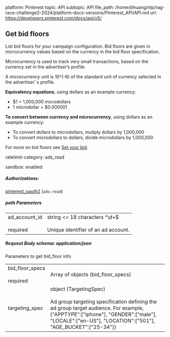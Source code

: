 platform: Pinterest
topic: API
subtopic: API
file_path: /home/bhuang/nlp/rag-race-challenge2-2024/platform-docs-versions/Pinterest_API/API.md
url: https://developers.pinterest.com/docs/api/v5/


## [](#operation/ad_groups_bid_floor/get)Get bid floors

List bid floors for your campaign configuration. Bid floors are given in microcurrency values based on the currency in the bid floor specification.

Microcurrency is used to track very small transactions, based on the currency set in the advertiser’s profile.

A microcurrency unit is 10^(-6) of the standard unit of currency selected in the advertiser’ s profile.

**Equivalency equations**, using dollars as an example currency:

* $1 = 1,000,000 microdollars
* 1 microdollar = $0.000001

**To convert between currency and microcurrency**, using dollars as an example currency:

* To convert dollars to microdollars, mutiply dollars by 1,000,000
* To convert microdollars to dollars, divide microdollars by 1,000,000

For more on bid floors see [Set your bid](https://help.pinterest.com/en/business/article/set-your-bid).

ratelimit-category: ads\_read

sandbox: enabled

##### Authorizations:

[pinterest\_oauth2](#section/Authentication/pinterest_oauth2) (`ads:read`)

##### path Parameters

|     |     |
| --- | --- |
| ad\_account\_id<br><br>required | string <= 18 characters ^\\d+$<br><br>Unique identifier of an ad account. |

##### Request Body schema: application/json

Parameters to get bid\_floor info

|     |     |
| --- | --- |
| bid\_floor\_specs<br><br>required | Array of objects (bid\_floor\_specs) |
| targeting\_spec | object (TargetingSpec)<br><br>Ad group targeting specification defining the ad group target audience. For example, {"APPTYPE":\["iphone"\], "GENDER":\["male"\], "LOCALE":\["en-US"\], "LOCATION":\["501"\], "AGE\_BUCKET":\["25-34"\]} |